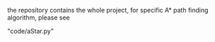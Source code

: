 the repository contains the whole project, for specific A* path finding algorithm, please see

"code/aStar.py"
